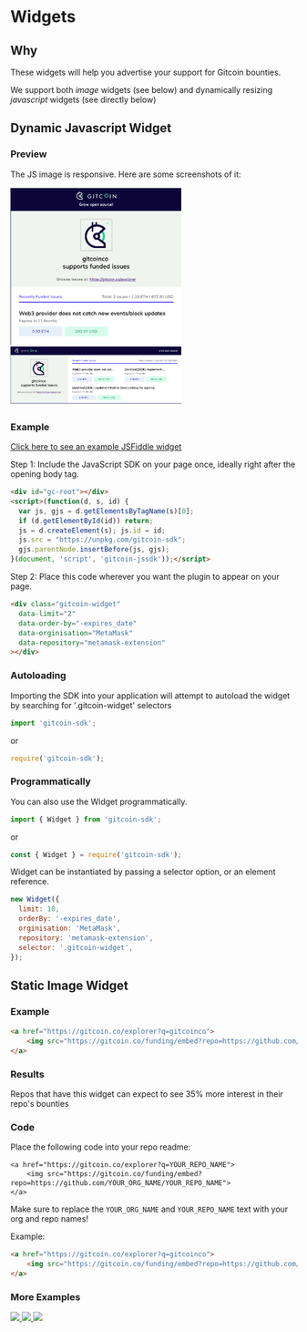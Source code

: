 # Widgets

## Why

These widgets will help you advertise your support for Gitcoin bounties.

We support both *image* widgets (see below) and dynamically resizing *javascript* widgets (see directly below)

## Dynamic Javascript Widget

### Preview

The JS image is responsive.  Here are some screenshots of it:

<img src='imgs/example.png' width="300">
<img src='imgs/example2.png' width="300">

### Example

[Click here to see an example JSFiddle widget](https://jsfiddle.net/j73nqdg2/)

Step 1: Include the JavaScript SDK on your page once, ideally right after the opening body tag.

```html
<div id="gc-root"></div>
<script>(function(d, s, id) {
  var js, gjs = d.getElementsByTagName(s)[0];
  if (d.getElementById(id)) return;
  js = d.createElement(s); js.id = id;
  js.src = "https://unpkg.com/gitcoin-sdk";
  gjs.parentNode.insertBefore(js, gjs);
}(document, 'script', 'gitcoin-jssdk'));</script>
```

Step 2: Place this code wherever you want the plugin to appear on your page.

```html
<div class="gitcoin-widget"
  data-limit="2"
  data-order-by="-expires_date"
  data-orginisation="MetaMask"
  data-repository="metamask-extension"
></div>
```

### Autoloading

Importing the SDK into your application will attempt to autoload the widget by searching for '.gitcoin-widget' selectors

```javascript
import 'gitcoin-sdk';
```
or
```javascript
require('gitcoin-sdk');
```

### Programmatically

You can also use the Widget programmatically.

```javascript
import { Widget } from 'gitcoin-sdk';
```
or
```javascript
const { Widget } = require('gitcoin-sdk');
```

Widget can be instantiated by passing a selector option, or an element reference.

```javascript
new Widget({
  limit: 10,
  orderBy: '-expires_date',
  orginisation: 'MetaMask',
  repository: 'metamask-extension',
  selector: '.gitcoin-widget',
});
```

## Static Image Widget

### Example

```html
<a href="https://gitcoin.co/explorer?q=gitcoinco">
    <img src="https://gitcoin.co/funding/embed?repo=https://github.com/gitcoinco/web">
</a>
```

### Results

Repos that have this widget can expect to see 35% more interest in their repo's bounties

### Code

Place the following code into your repo readme:
```
<a href="https://gitcoin.co/explorer?q=YOUR_REPO_NAME">
    <img src="https://gitcoin.co/funding/embed?repo=https://github.com/YOUR_ORG_NAME/YOUR_REPO_NAME">
</a>
```

Make sure to replace the `YOUR_ORG_NAME` and `YOUR_REPO_NAME` text with your org and repo names!

Example:

```html
<a href="https://gitcoin.co/explorer?q=gitcoinco">
    <img src="https://gitcoin.co/funding/embed?repo=https://github.com/gitcoinco/web">
</a>
```

### More Examples

<a href="https://gitcoin.co/explorer?q=metamask">
    <img src="https://gitcoin.co/funding/embed?repo=https://github.com/MetaMask/metamask-extension/issues/2350">
</a>

<a href="https://gitcoin.co/explorer?q=web3">
    <img src="https://gitcoin.co/funding/embed?repo=https://github.com/ethereum/web3.py">
</a>

<a href="https://gitcoin.co/explorer?q=MARKETProtocol">
    <img src="https://gitcoin.co/funding/embed?repo=https://github.com/MARKETProtocol/MARKETProtocol">
</a>

